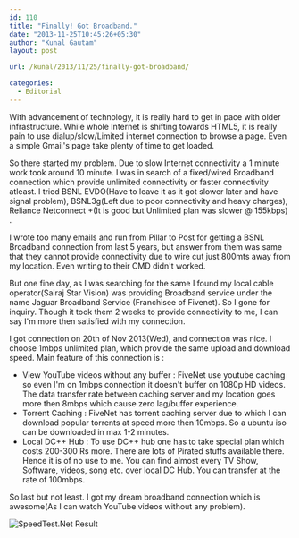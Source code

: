 ```yaml
---
id: 110
title: "Finally! Got Broadband."
date: "2013-11-25T10:45:26+05:30"
author: "Kunal Gautam"
layout: post

url: /kunal/2013/11/25/finally-got-broadband/

categories:
  - Editorial
---
```


With advancement of technology, it is really hard to get in pace with older infrastructure. While whole Internet is shifting towards HTML5, it is really pain to use dialup/slow/Limited internet connection to browse a page. Even a simple Gmail's page take plenty of time to get loaded.

So there started my problem. Due to slow Internet connectivity a 1 minute work took around 10 minute. I was in search of a fixed/wired Broadband connection which provide unlimited connectivity or faster connectivity atleast. I tried BSNL EVDO(Have to leave it as it got slower later and have signal problem), BSNL3g(Left due to poor connectivity and heavy charges), Reliance Netconnect +(It is good but Unlimited plan was slower @ 155kbps) .

I wrote too many emails and run from Pillar to Post for getting a BSNL Broadband connection from last 5 years, but answer from them was same that they cannot provide connectivity due to wire cut just 800mts away from my location. Even writing to their CMD didn't worked.

But one fine day, as I was searching for the same I found my local cable operator(Sairaj Star Vision) was providing Broadband service under the name Jaguar Broadband Service (Franchisee of Fivenet). So I gone for inquiry. Though it took them 2 weeks to provide connectivity to me, I can say I'm more then satisfied with my connection.

I got connection on 20th of Nov 2013(Wed), and connection was nice. I choose 1mbps unlimited plan, which provide the same upload and download speed. Main feature of this connection is :

- View YouTube videos without any buffer : FiveNet use youtube caching so even I'm on 1mbps connection it doesn't buffer on 1080p HD videos. The data transfer rate between caching server and my location goes more then 8mbps which cause zero lag/buffer experience.
- Torrent Caching : FiveNet has torrent caching server due to which I can download popular torrents at speed more then 10mbps. So a ubuntu iso can be downloaded in max 1-2 minutes.
- Local DC++ Hub : To use DC++ hub one has to take special plan which costs 200-300 Rs more. There are lots of Pirated stuffs available there. Hence it is of no use to me. You can find almost every TV Show, Software, videos, song etc. over local DC Hub. You can transfer at the rate of 100mbps.

So last but not least. I got my dream broadband connection which is awesome(As I can watch YouTube videos without any problem).

![SpeedTest.Net Result](/post/110/speedtest.png)
